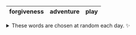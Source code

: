 <!-- word_basket start -->
| forgiveness | adventure | play |
| :---------: | :-------: | :--: |

<details>
  <summary>These words are chosen at random each day. ✨</summary>
  Take a look inside this repo to see how that works.
</details>
<!-- word_basket end -->
